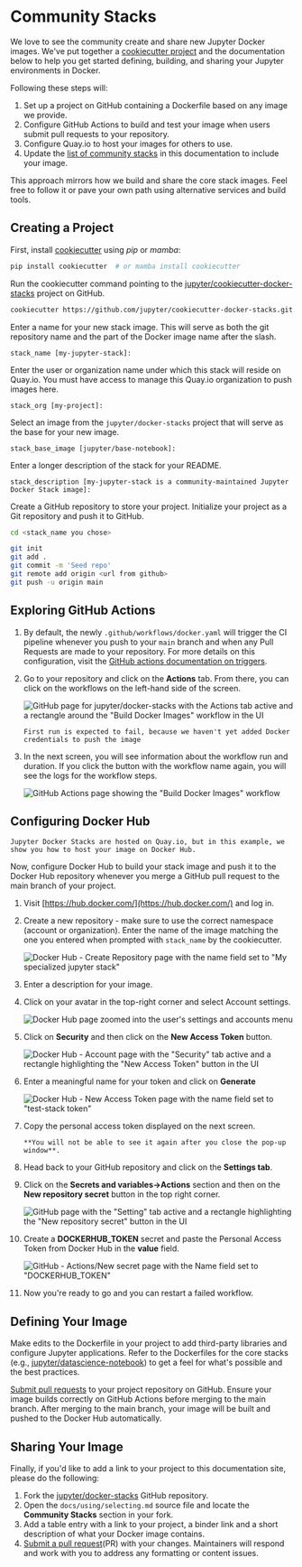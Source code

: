 # Community Stacks

We love to see the community create and share new Jupyter Docker images.
We've put together a [cookiecutter project](https://github.com/jupyter/cookiecutter-docker-stacks)
and the documentation below to help you get started defining, building, and sharing your Jupyter environments in Docker.

Following these steps will:

1. Set up a project on GitHub containing a Dockerfile based on any image we provide.
2. Configure GitHub Actions to build and test your image when users submit pull requests to your repository.
3. Configure Quay.io to host your images for others to use.
4. Update the [list of community stacks](../using/selecting.md#community-stacks) in this documentation to include your image.

This approach mirrors how we build and share the core stack images.
Feel free to follow it or pave your own path using alternative services and build tools.

## Creating a Project

First, install [cookiecutter](https://github.com/cookiecutter/cookiecutter) using _pip_ or _mamba_:

```bash
pip install cookiecutter  # or mamba install cookiecutter
```

Run the cookiecutter command pointing to the [jupyter/cookiecutter-docker-stacks](https://github.com/jupyter/cookiecutter-docker-stacks) project on GitHub.

```bash
cookiecutter https://github.com/jupyter/cookiecutter-docker-stacks.git
```

Enter a name for your new stack image.
This will serve as both the git repository name and the part of the Docker image name after the slash.

```text
stack_name [my-jupyter-stack]:
```

Enter the user or organization name under which this stack will reside on Quay.io.
You must have access to manage this Quay.io organization to push images here.

```text
stack_org [my-project]:
```

Select an image from the `jupyter/docker-stacks` project that will serve as the base for your new image.

```text
stack_base_image [jupyter/base-notebook]:
```

Enter a longer description of the stack for your README.

```text
stack_description [my-jupyter-stack is a community-maintained Jupyter Docker Stack image]:
```

Create a GitHub repository to store your project.
Initialize your project as a Git repository and push it to GitHub.

```bash
cd <stack_name you chose>

git init
git add .
git commit -m 'Seed repo'
git remote add origin <url from github>
git push -u origin main
```

## Exploring GitHub Actions

1. By default, the newly `.github/workflows/docker.yaml` will trigger the CI pipeline whenever you push to your `main` branch
   and when any Pull Requests are made to your repository.
   For more details on this configuration, visit the [GitHub actions documentation on triggers](https://docs.github.com/en/actions/using-workflows/events-that-trigger-workflows).

2. Go to your repository and click on the **Actions** tab.
   From there, you can click on the workflows on the left-hand side of the screen.

   ![GitHub page for jupyter/docker-stacks with the Actions tab active and a rectangle around the "Build Docker Images" workflow in the UI](../_static/contributing/stacks/github-actions-tab.png)

   ```{note}
   First run is expected to fail, because we haven't yet added Docker credentials to push the image
   ```

3. In the next screen, you will see information about the workflow run and duration.
   If you click the button with the workflow name again, you will see the logs for the workflow steps.

   ![GitHub Actions page showing the "Build Docker Images" workflow](../_static/contributing/stacks/github-actions-workflow.png)

## Configuring Docker Hub

```{note}
Jupyter Docker Stacks are hosted on Quay.io, but in this example, we show you how to host your image on Docker Hub.
```

Now, configure Docker Hub to build your stack image and push it to the Docker Hub repository whenever
you merge a GitHub pull request to the main branch of your project.

1. Visit [https://hub.docker.com/](https://hub.docker.com/) and log in.
2. Create a new repository - make sure to use the correct namespace (account or organization).
   Enter the name of the image matching the one you entered when prompted with `stack_name` by the cookiecutter.

   ![Docker Hub - Create Repository page with the name field set to "My specialized jupyter stack"](../_static/contributing/stacks/docker-repo-name.png)

3. Enter a description for your image.
4. Click on your avatar in the top-right corner and select Account settings.

   ![Docker Hub page zoomed into the user's settings and accounts menu](../_static/contributing/stacks/docker-user-dropdown.png)

5. Click on **Security** and then click on the **New Access Token** button.

   ![Docker Hub - Account page with the "Security" tab active and a rectangle highlighting the "New Access Token" button in the UI](../_static/contributing/stacks/docker-org-security.png)

6. Enter a meaningful name for your token and click on **Generate**

   ![Docker Hub - New Access Token page with the name field set to "test-stack token"](../_static/contributing/stacks/docker-org-create-token.png)

7. Copy the personal access token displayed on the next screen.

   ```{note}
   **You will not be able to see it again after you close the pop-up window**.
   ```

8. Head back to your GitHub repository and click on the **Settings tab**.
9. Click on the **Secrets and variables->Actions** section and then on the **New repository secret** button in the top right corner.

   ![GitHub page with the "Setting" tab active and a rectangle highlighting the "New repository secret" button in the UI](../_static/contributing/stacks/github-create-secrets.png)

10. Create a **DOCKERHUB_TOKEN** secret and paste the Personal Access Token from Docker Hub in the **value** field.

    ![GitHub - Actions/New secret page with the Name field set to "DOCKERHUB_TOKEN"](../_static/contributing/stacks/github-secret-token.png)

11. Now you're ready to go and you can restart a failed workflow.

## Defining Your Image

Make edits to the Dockerfile in your project to add third-party libraries and configure Jupyter applications.
Refer to the Dockerfiles for the core stacks (e.g., [jupyter/datascience-notebook](https://github.com/jupyter/docker-stacks/blob/main/images/datascience-notebook/Dockerfile))
to get a feel for what's possible and the best practices.

[Submit pull requests](https://github.com/PointCloudLibrary/pcl/wiki/A-step-by-step-guide-on-preparing-and-submitting-a-pull-request)
to your project repository on GitHub.
Ensure your image builds correctly on GitHub Actions before merging to the main branch.
After merging to the main branch, your image will be built and pushed to the Docker Hub automatically.

## Sharing Your Image

Finally, if you'd like to add a link to your project to this documentation site, please do the following:

1. Fork the [jupyter/docker-stacks](https://github.com/jupyter/docker-stacks) GitHub repository.
2. Open the `docs/using/selecting.md` source file and locate the **Community Stacks** section in your fork.
3. Add a table entry with a link to your project, a binder link and a short description of what your Docker image contains.
4. [Submit a pull request](https://github.com/PointCloudLibrary/pcl/wiki/A-step-by-step-guide-on-preparing-and-submitting-a-pull-request)(PR) with your changes.
   Maintainers will respond and work with you to address any formatting or content issues.
